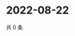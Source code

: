 # 2022-08-22

共 0 条

<!-- BEGIN WEIBO -->
<!-- 最后更新时间 Mon Aug 22 2022 12:59:06 GMT+0800 (China Standard Time) -->

<!-- END WEIBO -->
